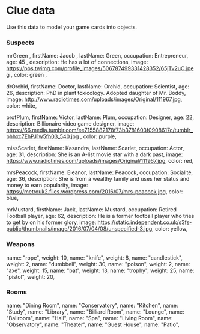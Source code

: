 # Clue data

Use this data to model your game cards into objects.

### Suspects

mrGreen ,
firstName: Jacob ,
lastName: Green,
occupation: Entrepreneur,
age: 45 ,
description: He has a lot of connections,
image: https://pbs.twimg.com/profile_images/506787499331428352/65jTv2uC.jpeg ,
color: green ,

drOrchid,
firstName: Doctor,
lastName: Orchid,
occupation: Scientist,
age: 26,
description: PhD in plant toxicology. Adopted daughter of Mr. Boddy,
image: http://www.radiotimes.com/uploads/images/Original/111967.jpg,
color: white,

profPlum,
firstName: Victor,
lastName: Plum,
occupation: Designer,
age: 22,
description: Billionaire video game designer,
image: https://66.media.tumblr.com/ee7155882178f73b3781603f0908617c/tumblr_phhxc7EhPJ1w5fh03_540.jpg ,
color: purple,

missScarlet,
firstName: Kasandra,
lastName: Scarlet,
occupation: Actor,
age: 31,
description: She is an A-list movie star with a dark past,
image: https://www.radiotimes.com/uploads/images/Original/111967.jpg,
color: red,

mrsPeacock,
firstName: Eleanor,
lastName: Peacock,
occupation: Socialité,
age: 36,
description: She is from a wealthy family and uses her status and money to earn popularity,
image: https://metrouk2.files.wordpress.com/2016/07/mrs-peacock.jpg,
color: blue,

mrMustard,
firstName: Jack,
lastName: Mustard,
occupation: Retired Football player,
age: 62,
description: He is a former football player who tries to get by on his former glory,
image: https://static.independent.co.uk/s3fs-public/thumbnails/image/2016/07/04/08/unspecified-3.jpg,
color: yellow,

### Weapons

name: "rope", weight: 10,
name: "knife", weight: 8,
name: "candlestick", weight: 2,
name: "dumbbell", weight: 30,
name: "poison", weight: 2,
name: "axe", weight: 15,
name: "bat", weight: 13,
name: "trophy", weight: 25,
name: "pistol", weight: 20,

### Rooms

name: "Dining Room",
name: "Conservatory",
name: "Kitchen",
name: "Study",
name: "Library",
name: "Billiard Room",
name: "Lounge",
name: "Ballroom",
name: "Hall",
name: "Spa",
name: "Living Room",
name: "Observatory",
name: "Theater",
name: "Guest House",
name: "Patio",